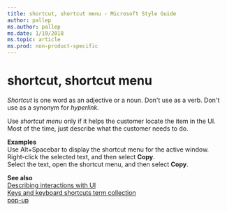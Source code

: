 ```yaml
---
title: shortcut, shortcut menu - Microsoft Style Guide
author: pallep
ms.author: pallep
ms.date: 1/19/2018
ms.topic: article
ms.prod: non-product-specific
---
```


# shortcut, shortcut menu

*Shortcut* is one word as an adjective or a noun. Don't use as a verb. Don't use as a synonym for *hyperlink.*

Use *shortcut menu* only if it helps the customer locate the item in the UI. Most of the time, just describe what the customer needs to do. 

**Examples**  
Use Alt+Spacebar to display the shortcut menu for the active window.  
Right-click the selected text, and then select **Copy**.  
Select the text, open the shortcut menu, and then select **Copy**.

**See also**   
[Describing interactions with UI](/style-guide/procedures-instructions/describing-interactions-with-ui)  
[Keys and keyboard shortcuts term collection](/style-guide/a-z-word-list-term-collections/term-collections/keys-keyboard-shortcuts)  
[pop-up](/style-guide/a-z-word-list-term-collections/p/pop-up)
